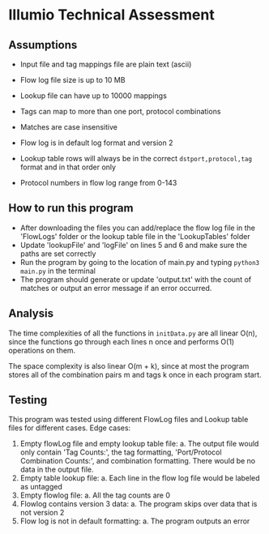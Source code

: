 # Illumio Technical Assessment

## Assumptions

- Input file and tag mappings file are plain text (ascii)
- Flow log file size is up to 10 MB
- Lookup file can have up to 10000 mappings
- Tags can map to more than one port, protocol combinations
- Matches are case insensitive

- Flow log is in default log format and version 2
- Lookup table rows will always be in the correct `dstport,protocol,tag` format and in that order only
- Protocol numbers in flow log range from 0-143

## How to run this program

- After downloading the files you can add/replace the flow log file in the 'FlowLogs' folder or the lookup table file in the 'LookupTables' folder
- Update 'lookupFile' and 'logFile' on lines 5 and 6 and make sure the paths are set correctly
- Run the program by going to the location of main.py and typing `python3 main.py` in the terminal
- The program should generate or update 'output.txt' with the count of matches or output an error message if an error occurred.

## Analysis

The time complexities of all the functions in `initData.py` are all linear O(n), since the functions go through each lines n once and performs O(1) operations on them.

The space complexity is also linear O(m + k), since at most the program stores all of the combination pairs m and tags k once in each program start.

## Testing

This program was tested using different FlowLog files and Lookup table files for different cases.
Edge cases:

1. Empty flowLog file and empty lookup table file:
   a. The output file would only contain 'Tag Counts:', the tag formatting, 'Port/Protocol Combination Counts:', and combination formatting. There would be no data in the output file.
2. Empty table lookup file:
   a. Each line in the flow log file would be labeled as untagged
3. Empty flowlog file:
   a. All the tag counts are 0
4. Flowlog contains version 3 data:
   a. The program skips over data that is not version 2
5. Flow log is not in default formatting:
   a. The program outputs an error
